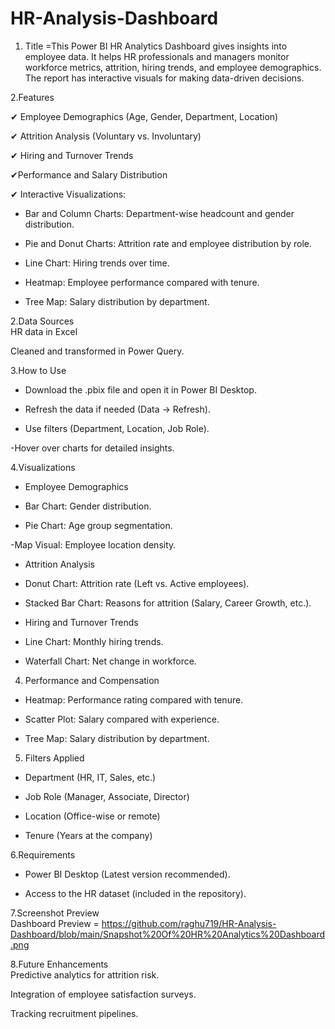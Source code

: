 # HR-Analysis-Dashboard
1. Title =This Power BI HR Analytics Dashboard gives insights into employee data. It helps HR professionals and managers monitor workforce metrics, attrition, hiring trends, and employee demographics. The report has interactive visuals for making data-driven decisions.

2.Features  

✔ Employee Demographics (Age, Gender, Department, Location)  

✔ Attrition Analysis (Voluntary vs. Involuntary)  

✔ Hiring and Turnover Trends  

✔Performance and Salary Distribution  

✔ Interactive Visualizations:  

- Bar and Column Charts: Department-wise headcount and gender distribution.  

- Pie and Donut Charts: Attrition rate and employee distribution by role.  

- Line Chart: Hiring trends over time.  

- Heatmap: Employee performance compared with tenure.  

- Tree Map: Salary distribution by department.  

2.Data Sources  
HR data in Excel  

Cleaned and transformed in Power Query.  

3.How to Use  
- Download the .pbix file and open it in Power BI Desktop.  

- Refresh the data if needed (Data → Refresh).  

- Use filters (Department, Location, Job Role).  

-Hover over charts for detailed insights.  

4.Visualizations  
* Employee Demographics  
- Bar Chart: Gender distribution.  

- Pie Chart: Age group segmentation.  

-Map Visual: Employee location density.  

* Attrition Analysis  
- Donut Chart: Attrition rate (Left vs. Active employees).  

- Stacked Bar Chart: Reasons for attrition (Salary, Career Growth, etc.).  

* Hiring and Turnover Trends  
- Line Chart: Monthly hiring trends.  

- Waterfall Chart: Net change in workforce.  

4. Performance and Compensation  
- Heatmap: Performance rating compared with tenure.  

- Scatter Plot: Salary compared with experience.  

- Tree Map: Salary distribution by department.  

5. Filters Applied  
- Department (HR, IT, Sales, etc.)  

- Job Role (Manager, Associate, Director)  

- Location (Office-wise or remote)  

- Tenure (Years at the company)  

6.Requirements  
- Power BI Desktop (Latest version recommended).  

- Access to the HR dataset (included in the repository).  

7.Screenshot Preview  
Dashboard Preview = https://github.com/raghu719/HR-Analysis-Dashboard/blob/main/Snapshot%20Of%20HR%20Analytics%20Dashboard.png

8.Future Enhancements  
Predictive analytics for attrition risk.  

Integration of employee satisfaction surveys.  

Tracking recruitment pipelines.  
